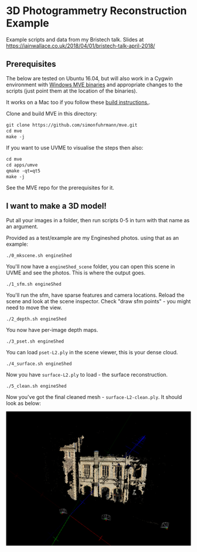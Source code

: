 # 3D Photogrammetry Reconstruction Example

Example scripts and data from my Bristech talk. Slides at https://iainwallace.co.uk/2018/04/01/bristech-talk-april-2018/

## Prerequisites 

The below are tested on Ubuntu 16.04, but will also work in a Cygwin environment with [Windows MVE binaries](https://www.gcc.tu-darmstadt.de/home/proj/mve/) and appropriate changes to the scripts (just point them at the location of the binaries).

It works on a Mac too if you follow these [build instructions.](https://github.com/simonfuhrmann/mve/wiki/Build-Instructions-for-OS-X).

Clone and build MVE in this directory:

	git clone https://github.com/simonfuhrmann/mve.git
	cd mve
	make -j

If you want to use UVME to visualise the steps then also:

	cd mve
	cd apps/umve
	qmake -qt=qt5
	make -j

See the MVE repo for the prerequisites for it.

## I want to make a 3D model!

Put all your images in a folder, then run scripts 0-5 in turn with that name as an argument.

Provided as a test/example are my Engineshed photos. using that as an example:

	./0_mkscene.sh engineShed

You'll now have a `engineShed_scene`  folder, you can open this scene in UVME and see the photos. This is where the output goes.

	./1_sfm.sh engineShed

You'll run the sfm, have sparse features and camera locations. Reload the scene and look at the scene inspector. Check "draw sfm points" - you might need to move the view.

	./2_depth.sh engineShed

You now have per-image depth maps.

	./3_pset.sh engineShed

You can load `pset-L2.ply` in the scene viewer, this is your dense cloud.

	./4_surface.sh engineShed

Now you have `surface-L2.ply` to load - the surface reconstruction.

	./5_clean.sh engineShed

Now you've got the final cleaned mesh - `surface-L2-clean.ply`. It should look as below:


![alt text](final.png "Completed model")

